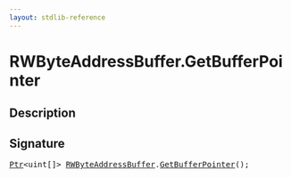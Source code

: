 ```yaml
---
layout: stdlib-reference
---
```


# RWByteAddressBuffer\.GetBufferPointer

## Description





## Signature 

<pre>
<a href="../../ptr-0/index.html" class="code_type">Ptr</a>&lt;<span class="code_keyword">uint</span>[]&gt; <a href="../index.html" class="code_type">RWByteAddressBuffer</a>.<a href=".html">GetBufferPointer</a>();

</pre>

